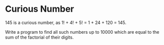 # Curious Number

145 is a curious number, as 1! + 4! + 5! = 1 + 24 + 120 = 145.

Write a program to find all such numbers up to 10000 which are equal to the sum of the factorial of their digits.
